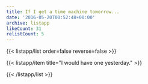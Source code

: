 ```yaml
---
title: If I get a time machine tomorrow...
date: '2016-05-20T00:52:48+00:00'
archive: listapp
likeCount: 31
relistCount: 5
---
```


{{< listapp/list order=false reverse=false >}}

   {{< listapp/item title="I would have one yesterday." >}}

{{< /listapp/list >}}
